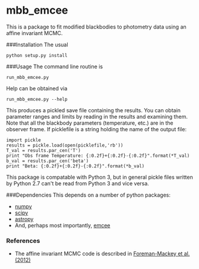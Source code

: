 mbb_emcee
========================

This is a package to fit modified blackbodies to photometry
data using an affine invariant MCMC.

###Installation
The usual

	python setup.py install

###Usage
The command line routine is

	run_mbb_emcee.py

Help can be obtained via

	run_mbb_emcee.py --help

This produces a pickled save file containing the results.
You can obtain parameter ranges and limits by reading
in the results and examining them.  Note that all the
blackbody parameters (temperature, etc.) are in the observer frame.
If picklefile is a string holding the name of the output file:

	import pickle
	results = pickle.load(open(picklefile,'rb'))
	T_val = results.par_cen('T')
	print "Obs frame Temperature: {:0.2f}+{:0.2f}-{:0.2f}".format(*T_val)
	b_val = results.par_cen('beta')
	print "Beta: {:0.2f}+{:0.2f}-{:0.2f}".format(*b_val)

This package is compatable with Python 3, but in general pickle files
written by Python 2.7 can't be read from Python 3 and vice versa.

###Dependencies
This depends on a number of python packages:
* [numpy](http://numpy.scipy.org/)
* [scipy](http://numpy.scipy.org/)
* [astropy](http://www.astropy.org/)
* And, perhaps most importantly, [emcee](http://http://danfm.ca/emcee/)

### References
* The affine invariant MCMC code is described in
  [Foreman-Mackey et al. (2012)](http://http://arxiv.org/abs/1202.3665)
